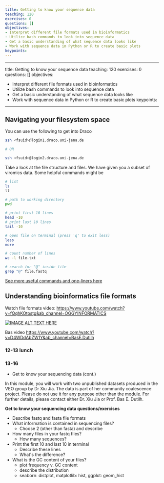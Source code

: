 ```yaml
---
title: Getting to know your sequence data
teaching: 120
exercises: 0
questions: []
objectives:
- Interpret different file formats used in bioinformatics
- Utilize bash commands to look into sequence data
- Get a basic understanding of what sequence data looks like
- Work with sequence data in Python or R to create basic plots
keypoints:
---
```

---
title: Getting to know your sequence data
teaching: 120
exercises: 0
questions: []
objectives:
- Interpret different file formats used in bioinformatics
- Utilize bash commands to look into sequence data
- Get a basic understanding of what sequence data looks like
- Work with sequence data in Python or R to create basic plots
keypoints:
---
## Navigating your filesystem space

You can use the following to get into Draco

```bash
ssh <fsuid>@login1.draco.uni-jena.de

# OR

ssh <fsuid>@login2.draco.uni-jena.de
```

Take a look at the file structure and files. We have given you a subset of viromics data. Some helpful commands might be

```bash
# list
ls
ll

# path to working directory
pwd

# print first 10 lines
head -10
# print last 10 lines
tail -10

# open file on terminal (press 'q' to exit less)
less
more

# count number of lines
wc -l file.txt

# search for "@" inside file 
grep "@" file.fastq
```

[See more useful commands and one-liners here](https://github.com/vmkhot/useful-scripts/blob/main/Linux%20Commands%20Cheat%20Sheet.md#linux-commands-cheat-sheet)

## Understanding bioinformatics file formats

Watch file formats video: https://www.youtube.com/watch?v=fQqhKOtostg&ab_channel=OGGYINFORMATICS  

[![IMAGE ALT TEXT HERE](https://img.youtube.com/vi/fQqhKOtostg/0.jpg)](https://www.youtube.com/watch?v=fQqhKOtostg&ab_channel=OGGYINFORMATICS  )


Bas video https://www.youtube.com/watch?v=D4WDdAbZW1Y&ab_channel=BasE.Dutilh 
### 12-13 lunch

### 13-16 
- Get to know your sequencing data (cont.)

In this module, you will work with two unpublished datasets produced in the VEO group by Dr Xiu Jia. The data is part of her community coalescence project. Please do not use it for any purpose other than the module. For further details, please contact either Dr. Xiu Jia or Prof. Bas E. Dutilh.


**Get to know your sequencing data questions/exercises**
- Describe fastq and fasta file formats
- What information is contained in sequencing files?
    - Choose 2 (other than fasta) and describe
- How many files in your fastq files?
    - How many sequences?
- Print the first 10 and last 10 in terminal
    - Describe these lines
    - What's the difference?
- What is the GC content of your files?
    - plot frequency v. GC content
    - describe the distribution
    - seaborn: distplot, matplotlib: hist, ggplot: geom_hist
